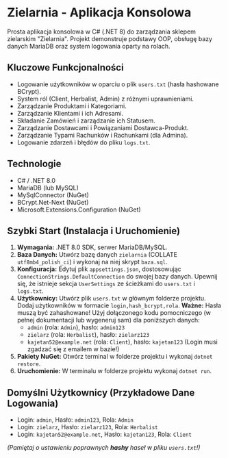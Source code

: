 # Zielarnia - Aplikacja Konsolowa

Prosta aplikacja konsolowa w C# (.NET 8) do zarządzania sklepem zielarskim "Zielarnia". Projekt demonstruje podstawy OOP, obsługę bazy danych MariaDB oraz system logowania oparty na rolach.

## Kluczowe Funkcjonalności

* Logowanie użytkowników w oparciu o plik `users.txt` (hasła hashowane BCrypt).
* System ról (Client, Herbalist, Admin) z różnymi uprawnieniami.
* Zarządzanie Produktami i Kategoriami.
* Zarządzanie Klientami i ich Adresami.
* Składanie Zamówień i zarządzanie ich Statusem.
* Zarządzanie Dostawcami i Powiązaniami Dostawca-Produkt.
* Zarządzanie Typami Rachunków i Rachunkami (dla Admina).
* Logowanie zdarzeń i błędów do pliku `logs.txt`.

## Technologie

* C# / .NET 8.0
* MariaDB (lub MySQL)
* MySqlConnector (NuGet)
* BCrypt.Net-Next (NuGet)
* Microsoft.Extensions.Configuration (NuGet)

## Szybki Start (Instalacja i Uruchomienie)

1.  **Wymagania:** .NET 8.0 SDK, serwer MariaDB/MySQL.
2.  **Baza Danych:** Utwórz bazę danych `zielarnia` (COLLATE `utf8mb4_polish_ci`) i wykonaj na niej skrypt `baza.sql`.
3.  **Konfiguracja:** Edytuj plik `appsettings.json`, dostosowując `ConnectionStrings.DefaultConnection` do swojej bazy danych. Upewnij się, że istnieje sekcja `UserSettings` ze ścieżkami do `users.txt` i `logs.txt`.
4.  **Użytkownicy:** Utwórz plik `users.txt` w głównym folderze projektu. Dodaj użytkowników w formacie `login,hash_bcrypt,rola`. **Ważne:** Hasła muszą być zahashowane! Użyj dołączonego kodu pomocniczego (w pełnej dokumentacji lub wygeneruj sam) dla poniższych danych:
    * `admin` (rola: `Admin`), hasło: `admin123`
    * `zielarz` (rola: `Herbalist`), hasło: `zielarz123`
    * `kajetan52@example.net` (rola: `Client`), hasło: `kajetan123` (Login musi zgadzać się z emailem w bazie!)
5.  **Pakiety NuGet:** Otwórz terminal w folderze projektu i wykonaj `dotnet restore`.
6.  **Uruchomienie:** W terminalu w folderze projektu wykonaj `dotnet run`.

## Domyślni Użytkownicy (Przykładowe Dane Logowania)

* Login: `admin`, Hasło: `admin123`, Rola: `Admin`
* Login: `zielarz`, Hasło: `zielarz123`, Rola: `Herbalist`
* Login: `kajetan52@example.net`, Hasło: `kajetan123`, Rola: `Client`

*(Pamiętaj o ustawieniu poprawnych **hashy** haseł w pliku `users.txt`!)*